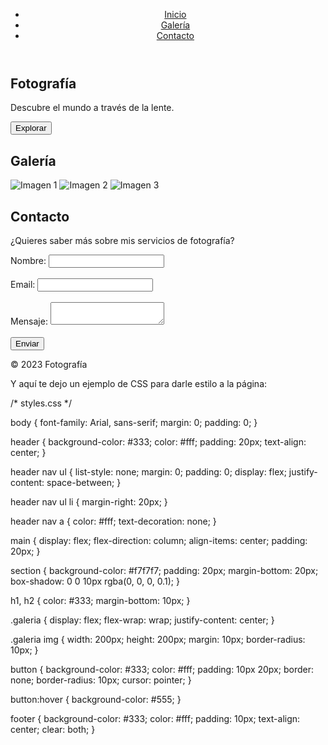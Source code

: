 <!DOCTYPE html>
<html lang="es">
<head>
    <meta charset="UTF-8">
    <meta name="viewport" content="width=device-width, initial-scale=1.0">
    <title>Fotografía</title>
    <link rel="stylesheet" href="styles.css">
</head>
<body>
    <header>
        <nav>
            <ul>
                <li><a href="#inicio">Inicio</a></li>
                <li><a href="#galeria">Galería</a></li>
                <li><a href="#contacto">Contacto</a></li>
            </ul>
        </nav>
    </header>
    <main>
        <section id="inicio">
            <h1>Fotografía</h1>
            <p>Descubre el mundo a través de la lente.</p>
            <button>Explorar</button>
        </section>
        <section id="galeria">
            <h2>Galería</h2>
            <div class="galeria">
                <img src="img1.jpg" alt="Imagen 1">
                <img src="img2.jpg" alt="Imagen 2">
                <img src="img3.jpg" alt="Imagen 3">
                <!-- Agrega más imágenes aquí -->
            </div>
        </section>
        <section id="contacto">
            <h2>Contacto</h2>
            <p>¿Quieres saber más sobre mis servicios de fotografía?</p>
            <form>
                <label for="nombre">Nombre:</label>
                <input type="text" id="nombre" name="nombre"><br><br>
                <label for="email">Email:</label>
                <input type="email" id="email" name="email"><br><br>
                <label for="mensaje">Mensaje:</label>
                <textarea id="mensaje" name="mensaje"></textarea><br><br>
                <button>Enviar</button>
            </form>
        </section>
    </main>
    <footer>
        <p>&copy; 2023 Fotografía</p>
    </footer>
</body>
</html>


Y aquí te dejo un ejemplo de CSS para darle estilo a la página:


/* styles.css */

body {
    font-family: Arial, sans-serif;
    margin: 0;
    padding: 0;
}

header {
    background-color: #333;
    color: #fff;
    padding: 20px;
    text-align: center;
}

header nav ul {
    list-style: none;
    margin: 0;
    padding: 0;
    display: flex;
    justify-content: space-between;
}

header nav ul li {
    margin-right: 20px;
}

header nav a {
    color: #fff;
    text-decoration: none;
}

main {
    display: flex;
    flex-direction: column;
    align-items: center;
    padding: 20px;
}

section {
    background-color: #f7f7f7;
    padding: 20px;
    margin-bottom: 20px;
    box-shadow: 0 0 10px rgba(0, 0, 0, 0.1);
}

h1, h2 {
    color: #333;
    margin-bottom: 10px;
}

.galeria {
    display: flex;
    flex-wrap: wrap;
    justify-content: center;
}

.galeria img {
    width: 200px;
    height: 200px;
    margin: 10px;
    border-radius: 10px;
}

button {
    background-color: #333;
    color: #fff;
    padding: 10px 20px;
    border: none;
    border-radius: 10px;
    cursor: pointer;
}

button:hover {
    background-color: #555;
}

footer {
    background-color: #333;
    color: #fff;
    padding: 10px;
    text-align: center;
    clear: both;
}
